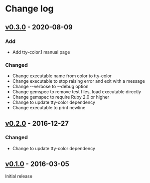 # Change log

## [v0.3.0] - 2020-08-09

### Add
* Add tty-color.1 manual page

### Changed
* Change executable name from color to tty-color
* Change executable to stop raising error and exit with a message
* Change --verbose to --debug option
* Change gemspec to remove test files, load executable directly
* Change gemspec to require Ruby 2.0 or higher
* Change to update tty-color dependency
* Change executable to print newline

## [v0.2.0] - 2016-12-27

### Changed
* Change to update tty-color dependency

## [v0.1.0] - 2016-03-05

Initial release

[v0.3.0]: https://github.com/piotrmurach/tty-color-cli/compare/v0.2.0...v0.3.0
[v0.2.0]: https://github.com/piotrmurach/tty-color-cli/compare/v0.1.0...v0.2.0
[v0.1.0]: https://github.com/piotrmurach/tty-color-cli/compare/v0.1.0

